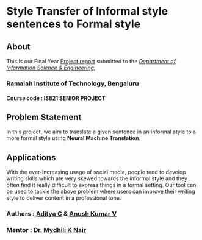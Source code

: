 # Style Transfer of Informal style sentences to Formal style

## About
This is our Final Year [Project report](https://github.com/ACprime96/Style_Transfer_Informal_to_Formal/blob/main/Style_Transfer.pdf) submitted to the [*Department of Information Science & Engineering*](msrit.edu/department/ise.html), <br/>
### Ramaiah Institute of Technology, Bengaluru
#### Course code : IS821 SENIOR PROJECT

## Problem Statement

   In this project, we aim to translate a given sentence in an informal style to a more formal style using **Neural Machine Translation**.
## Applications
With the ever-increasing usage of social media, people tend to develop writing skills which are very skewed towards the informal style and they often find it really difficult to express things in a formal setting. Our tool can be used to tackle the above problem where users can improve their writing style to deliver content in a professional tone.

### Authors : [Aditya C](https://github.com/ACprime96) &  [Anush Kumar V](https://anushkumarv.github.io/) 
### Mentor : [Dr. Mydhili K Nair](http://www.msrit.edu/department/faculty-detail.html?dept=ise&ID=4)

